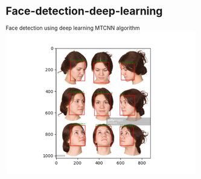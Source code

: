 # Face-detection-deep-learning
Face detection using deep learning MTCNN algorithm
![Detecting faces at different angles](detect2.png)
